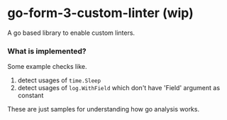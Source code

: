 # go-form-3-custom-linter (wip)

A go based library to enable custom linters.

### What is implemented?
Some example checks like. 
1. detect usages of `time.Sleep`
2. detect usages of `log.WithField` which don't have 'Field' argument as constant

These are just samples for understanding how go analysis works.